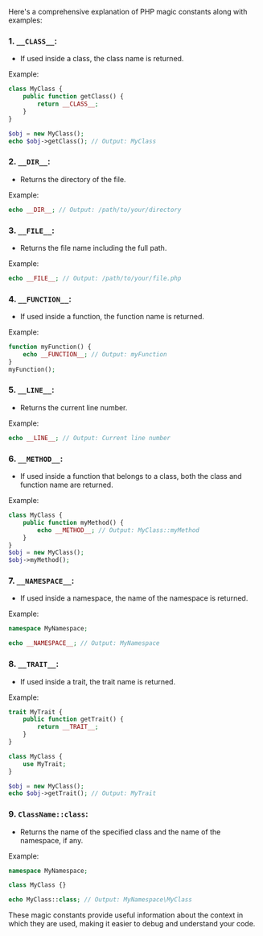 Here's a comprehensive explanation of PHP magic constants along with examples:

### 1. `__CLASS__`:
- If used inside a class, the class name is returned.

Example:
```php
class MyClass {
    public function getClass() {
        return __CLASS__;
    }
}

$obj = new MyClass();
echo $obj->getClass(); // Output: MyClass
```

### 2. `__DIR__`:
- Returns the directory of the file.

Example:
```php
echo __DIR__; // Output: /path/to/your/directory
```

### 3. `__FILE__`:
- Returns the file name including the full path.

Example:
```php
echo __FILE__; // Output: /path/to/your/file.php
```

### 4. `__FUNCTION__`:
- If used inside a function, the function name is returned.

Example:
```php
function myFunction() {
    echo __FUNCTION__; // Output: myFunction
}
myFunction();
```

### 5. `__LINE__`:
- Returns the current line number.

Example:
```php
echo __LINE__; // Output: Current line number
```

### 6. `__METHOD__`:
- If used inside a function that belongs to a class, both the class and function name are returned.

Example:
```php
class MyClass {
    public function myMethod() {
        echo __METHOD__; // Output: MyClass::myMethod
    }
}
$obj = new MyClass();
$obj->myMethod();
```

### 7. `__NAMESPACE__`:
- If used inside a namespace, the name of the namespace is returned.

Example:
```php
namespace MyNamespace;

echo __NAMESPACE__; // Output: MyNamespace
```

### 8. `__TRAIT__`:
- If used inside a trait, the trait name is returned.

Example:
```php
trait MyTrait {
    public function getTrait() {
        return __TRAIT__;
    }
}

class MyClass {
    use MyTrait;
}

$obj = new MyClass();
echo $obj->getTrait(); // Output: MyTrait
```

### 9. `ClassName::class`:
- Returns the name of the specified class and the name of the namespace, if any.

Example:
```php
namespace MyNamespace;

class MyClass {}

echo MyClass::class; // Output: MyNamespace\MyClass
```

These magic constants provide useful information about the context in which they are used, making it easier to debug and understand your code.